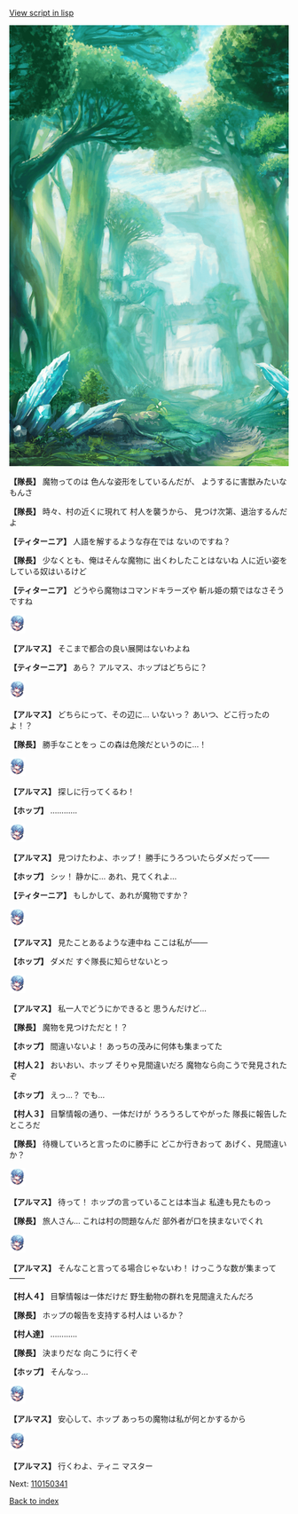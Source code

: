 [View script in lisp](../scripts/110150331.txt)

![forest.png](../images/backgrounds/forest.png)

**【隊長】**
魔物ってのは
色んな姿形をしているんだが、
ようするに害獣みたいなもんさ

**【隊長】**
時々、村の近くに現れて
村人を襲うから、
見つけ次第、退治するんだよ

**【ティターニア】**
人語を解するような存在では
ないのですね？

**【隊長】**
少なくとも、俺はそんな魔物に
出くわしたことはないね
人に近い姿をしている奴はいるけど

**【ティターニア】**
どうやら魔物はコマンドキラーズや
斬ル姫の類ではなさそうですね

<img src="../images/units/3103811.png" alt="3103811.png" height="34"/>

**【アルマス】**
そこまで都合の良い展開はないわよね

**【ティターニア】**
あら？
アルマス、ホップはどちらに？

<img src="../images/units/3103811.png" alt="3103811.png" height="34"/>

**【アルマス】**
どちらにって、その辺に…
いないっ？
あいつ、どこ行ったのよ！？

**【隊長】**
勝手なことをっ
この森は危険だというのに…！

<img src="../images/units/3103811.png" alt="3103811.png" height="34"/>

**【アルマス】**
探しに行ってくるわ！

**【ホップ】**
…………

<img src="../images/units/3103811.png" alt="3103811.png" height="34"/>

**【アルマス】**
見つけたわよ、ホップ！
勝手にうろついたらダメだって――

**【ホップ】**
シッ！
静かに…
あれ、見てくれよ…

**【ティターニア】**
もしかして、あれが魔物ですか？

<img src="../images/units/3103811.png" alt="3103811.png" height="34"/>

**【アルマス】**
見たことあるような連中ね
ここは私が――

**【ホップ】**
ダメだ
すぐ隊長に知らせないとっ

<img src="../images/units/3103811.png" alt="3103811.png" height="34"/>

**【アルマス】**
私一人でどうにかできると
思うんだけど…

**【隊長】**
魔物を見つけただと！？

**【ホップ】**
間違いないよ！
あっちの茂みに何体も集まってた

**【村人２】**
おいおい、ホップ
そりゃ見間違いだろ
魔物なら向こうで発見されたぞ

**【ホップ】**
えっ…？
でも…

**【村人３】**
目撃情報の通り、一体だけが
うろうろしてやがった
隊長に報告したところだ

**【隊長】**
待機していろと言ったのに勝手に
どこか行きおって
あげく、見間違いか？

<img src="../images/units/3103811.png" alt="3103811.png" height="34"/>

**【アルマス】**
待って！
ホップの言っていることは本当よ
私達も見たものっ

**【隊長】**
旅人さん…
これは村の問題なんだ
部外者が口を挟まないでくれ

<img src="../images/units/3103811.png" alt="3103811.png" height="34"/>

**【アルマス】**
そんなこと言ってる場合じゃないわ！
けっこうな数が集まって――

**【村人４】**
目撃情報は一体だけだ
野生動物の群れを見間違えたんだろ

**【隊長】**
ホップの報告を支持する村人は
いるか？

**【村人達】**
…………

**【隊長】**
決まりだな
向こうに行くぞ

**【ホップ】**
そんなっ…

<img src="../images/units/3103811.png" alt="3103811.png" height="34"/>

**【アルマス】**
安心して、ホップ
あっちの魔物は私が何とかするから

<img src="../images/units/3103811.png" alt="3103811.png" height="34"/>

**【アルマス】**
行くわよ、ティニ
マスター

Next: [110150341](110150341.md)

[Back to index](index.md)

